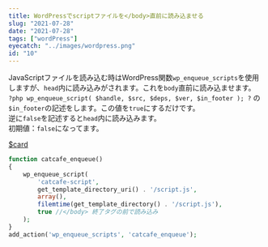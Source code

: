```yaml
---
title: WordPressでscriptファイルを</body>直前に読み込ませる
slug: "2021-07-28"
date: "2021-07-28"
tags: ["wordPress"]
eyecatch: "../images/wordpress.png"
id: "10"
---
```


JavaScriptファイルを読み込む時はWordPress関数`wp_enqueue_scripts`を使用しますが、`head`内に読み込みがされます。これを`body`直前に読み込ませます。<br/>
`?php wp_enqueue_script( $handle, $src, $deps, $ver, $in_footer ); ?`
の`$in_footer`の記述をします。この値を`true`にするだけです。<br/>
逆に`false`を記述すると`head`内に読み込みます。<br/>
初期値：`false`になってます。

[$card](https://wpdocs.osdn.jp/%E9%96%A2%E6%95%B0%E3%83%AA%E3%83%95%E3%82%A1%E3%83%AC%E3%83%B3%E3%82%B9/wp_enqueue_script)

```php
function catcafe_enqueue()
{
    wp_enqueue_script(
        'catcafe-script',
        get_template_directory_uri() . '/script.js',
        array(),
        filemtime(get_template_directory() . '/script.js'),
        true //</body> 終了タグの前で読み込み
    );
}
add_action('wp_enqueue_scripts', 'catcafe_enqueue');
```